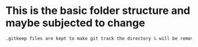# This is the basic folder structure and maybe subjected to change
```python
.gitkeep files are kept to make git track the directory & will be removed after adding files
```